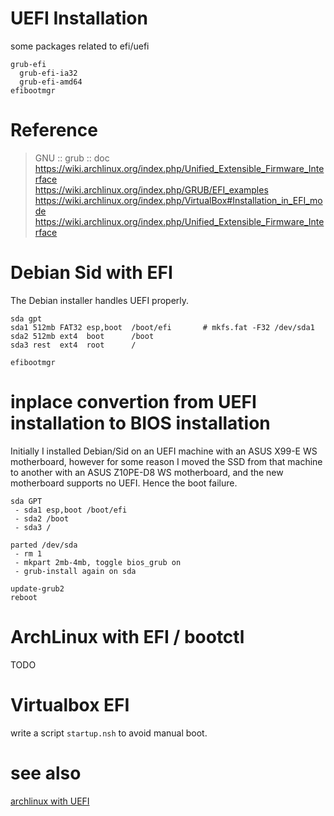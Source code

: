 UEFI Installation
===

some packages related to efi/uefi
```
grub-efi
  grub-efi-ia32
  grub-efi-amd64
efibootmgr
```

# Reference

> GNU :: grub :: doc  
> https://wiki.archlinux.org/index.php/Unified_Extensible_Firmware_Interface  
> https://wiki.archlinux.org/index.php/GRUB/EFI_examples  
> https://wiki.archlinux.org/index.php/VirtualBox#Installation_in_EFI_mode  
> https://wiki.archlinux.org/index.php/Unified_Extensible_Firmware_Interface  

# Debian Sid with EFI

The Debian installer handles UEFI properly.
```
sda gpt
sda1 512mb FAT32 esp,boot  /boot/efi       # mkfs.fat -F32 /dev/sda1
sda2 512mb ext4  boot      /boot
sda3 rest  ext4  root      /

efibootmgr
```

# inplace convertion from UEFI installation to BIOS installation
Initially I installed Debian/Sid on an UEFI machine with an ASUS X99-E WS motherboard,
however for some reason I moved the SSD from that machine to another with an ASUS Z10PE-D8 WS motherboard,
and the new motherboard supports no UEFI. Hence the boot failure.
```
sda GPT
 - sda1 esp,boot /boot/efi
 - sda2 /boot
 - sda3 /

parted /dev/sda
 - rm 1
 - mkpart 2mb-4mb, toggle bios_grub on
 - grub-install again on sda

update-grub2
reboot
```

# ArchLinux with EFI / bootctl

TODO

# Virtualbox EFI

write a script `startup.nsh` to avoid manual boot.

# see also

[archlinux with UEFI](./arch.md)  
